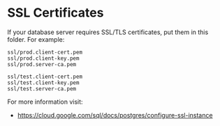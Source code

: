 # SSL Certificates

If your database server requires SSL/TLS certificates, put them in this folder. For example:

```
ssl/prod.client-cert.pem
ssl/prod.client-key.pem
ssl/prod.server-ca.pem

ssl/test.client-cert.pem
ssl/test.client-key.pem
ssl/test.server-ca.pem
```

For more information visit:

- https://cloud.google.com/sql/docs/postgres/configure-ssl-instance
